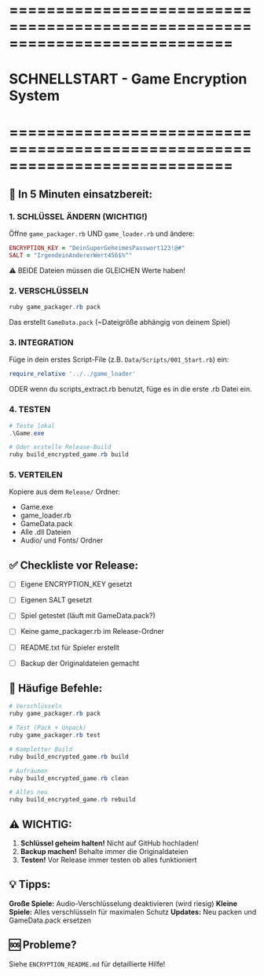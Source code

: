 # ============================================================================
# SCHNELLSTART - Game Encryption System
# ============================================================================

## 🚀 In 5 Minuten einsatzbereit:

### 1. SCHLÜSSEL ÄNDERN (WICHTIG!)

Öffne `game_packager.rb` UND `game_loader.rb` und ändere:

```ruby
ENCRYPTION_KEY = "DeinSuperGeheimesPasswort123!@#"
SALT = "IrgendeinAndererWert456$%^"
```

⚠️ BEIDE Dateien müssen die GLEICHEN Werte haben!


### 2. VERSCHLÜSSELN

```powershell
ruby game_packager.rb pack
```

Das erstellt `GameData.pack` (~Dateigröße abhängig von deinem Spiel)


### 3. INTEGRATION

Füge in dein erstes Script-File (z.B. `Data/Scripts/001_Start.rb`) ein:

```ruby
require_relative '../../game_loader'
```

ODER wenn du scripts_extract.rb benutzt, füge es in die erste .rb Datei ein.


### 4. TESTEN

```powershell
# Teste lokal
.\Game.exe

# Oder erstelle Release-Build
ruby build_encrypted_game.rb build
```


### 5. VERTEILEN

Kopiere aus dem `Release/` Ordner:
- Game.exe
- game_loader.rb  
- GameData.pack
- Alle .dll Dateien
- Audio/ und Fonts/ Ordner


## ✅ Checkliste vor Release:

- [ ] Eigene ENCRYPTION_KEY gesetzt
- [ ] Eigenen SALT gesetzt
- [ ] Spiel getestet (läuft mit GameData.pack?)
- [ ] Keine game_packager.rb im Release-Ordner
- [ ] README.txt für Spieler erstellt
- [ ] Backup der Originaldateien gemacht


## 🔧 Häufige Befehle:

```powershell
# Verschlüsseln
ruby game_packager.rb pack

# Test (Pack + Unpack)
ruby game_packager.rb test

# Kompletter Build
ruby build_encrypted_game.rb build

# Aufräumen
ruby build_encrypted_game.rb clean

# Alles neu
ruby build_encrypted_game.rb rebuild
```


## ⚠️ WICHTIG:

1. **Schlüssel geheim halten!** Nicht auf GitHub hochladen!
2. **Backup machen!** Behalte immer die Originaldateien
3. **Testen!** Vor Release immer testen ob alles funktioniert


## 💡 Tipps:

**Große Spiele:** Audio-Verschlüsselung deaktivieren (wird riesig)
**Kleine Spiele:** Alles verschlüsseln für maximalen Schutz
**Updates:** Neu packen und GameData.pack ersetzen


## 🆘 Probleme?

Siehe `ENCRYPTION_README.md` für detaillierte Hilfe!
